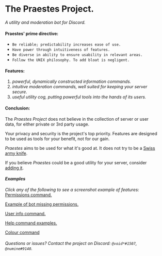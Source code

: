 # **The Praestes Project.**
*A utility and moderation bot for Discord.*

#### **Praestes' prime directive:**
* `Be reliable; predictability increases ease of use.`
* `Have power through intuitiveness of features.`
* `Be diverse in ability to ensure usability in relevant areas.`
* `Follow the UNIX philosophy. To add bloat is negligent.`

#### **Features:**
1. *powerful, dynamically constructed information commands.*
2. *intuitive moderation commands, well suited for keeping your server secure.*
3. *useful utility cog, putting powerful tools into the hands of its users.*

#### **Conclusion:**
The *Praestes Project* does not believe in the collection of server or user data, for either private or 3rd party usage.

Your privacy and security is the project's top priority. Features are designed to be used as tools for your benefit, not for our gain.

*Praestes* aims to be used for what it's good at. It does not try to be a [Swiss army knife](https://homepage.cs.uri.edu/~thenry/resources/unix_art/ch01s06.html).

If you believe *Praestes* could be a good utility for your server, consider [adding it](https://discord.com/oauth2/authorize?client_id=788206328916738072&scope=bot&permissions=2147483647).

#### *Examples*
*Click any of the following to see a screenshot example of features:*
[Permissions command.](https://media.discordapp.net/attachments/788211981051101214/808446564213194802/unknown.png)

[Example of bot missing permissions.](https://media.discordapp.net/attachments/788211981051101214/808447457666793482/unknown.png)

[User info command.](https://media.discordapp.net/attachments/796620072608333834/808448449422032906/unknown.png?width=565&height=676)

[Help command examples.](https://media.discordapp.net/attachments/788211981051101214/808451341995081788/unknown.png?width=478&height=676)

[Colour command](https://media.discordapp.net/attachments/788211981051101214/808451995828617246/unknown.png)

###### Questions or issues? Contact the project on Discord: `@void*#1507`, `@numine#9140`.
